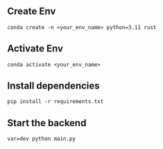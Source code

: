## Create Env
```
conda create -n <your_env_name> python=3.11 rust
```

## Activate Env
```
conda activate <your_env_name>
```

## Install dependencies
```
pip install -r requirements.txt
```

## Start the backend
```
var=dev python main.py
```

